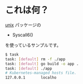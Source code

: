 # これは何？

[unix](https://pkg.go.dev/golang.org/x/sys/unix) パッケージの

- Syscall6()

を使っているサンプルです。

```sh
$ task
task: [default] rm -f ./app
task: [default] go build -o app .
task: [default] ./app
# Kubernetes-managed hosts file.
127.0.0.1       localho
```
